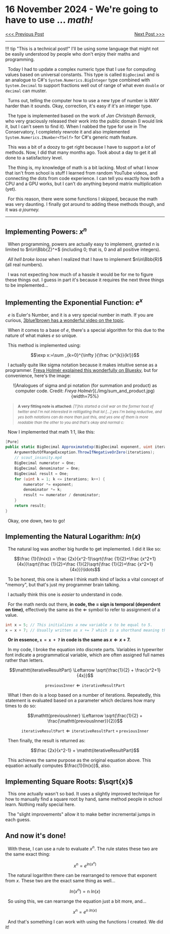 # 16 November 2024 - We're going to have to use ... *math!*
<span style="float:left">[&lt;&lt;&lt; Previous Post](../11/13.md)</span>
<span style="float:right">[Next Post &gt;&gt;&gt;](../11/18.md)</span>
<br/>
***

!!! tip "This is a technical post!"
    I'll be using some language that might not be easily understood by people who don't enjoy their maths and programming.

&nbsp;&nbsp;Today I had to update a complex numeric type that I use for computing values based on universal constants. This type is called `BigDecimal` and is an analogue to C#'s `System.Numerics.BigInteger` type combined with `System.Decimal` to support fractions well out of range of what even `double` or `decimal` can muster.

&nbsp;&nbsp;Turns out, telling the computer how to use a new type of number is *WAY* harder than it sounds. Okay, correction, it's easy if it's an integer type.

&nbsp;&nbsp;The type is implemented based on the work of *Jan Christoph Bernack*, who very graciously released their work into the public domain (I would link it, but I can't seem to find it). When I nabbed the type for use in The Conservatory, I completely rewrote it and also implemented `System.Numerics.INumber<TSelf>` for C#'s generic math feature.

&nbsp;&nbsp;This was a bit of a doozy to get right because I have to support a *lot* of methods. Now, I did that many months ago. Took about a day to get it all done to a satisfactory level.

&nbsp;&nbsp;The thing is, my knowledge of math is a bit lacking. Most of what I know that isn't from school is stuff I learned from random YouTube videos, and connecting the dots from code experience. I can tell you exactly how both a CPU and a GPU works, but I can't do anything beyond matrix multiplication (yet).

&nbsp;&nbsp;For this reason, there were some functions I skipped, because the math was very daunting. I finally got around to adding these methods though, and it was *a journey.*

***

## Implementing Powers: $x^n$

&nbsp;&nbsp;When programming, powers are actually easy to implement, granted $n$ is limited to $n\in\Bbb{Z}^+$ (including 0; that is, 0 and all positive integers).

&nbsp;&nbsp;*All hell broke loose* when I realized that I have to implement $n\in\Bbb{R}$ (all real numbers).

&nbsp;&nbsp;I was not expecting how much of a hassle it would be for me to figure these things out. I guess in part it's because it requires the next three things to be implemented...

## Implementing the Exponential Function: $e^x$

&nbsp;&nbsp;$e$ is Euler's Number, and it is a very special number in math. If you are curious, [3blue1brown has a wonderful video on the topic](https://www.youtube.com/watch?v=m2MIpDrF7Es).

&nbsp;&nbsp;When it comes to a base of $e$, there's a special algorithm for this due to the nature of what makes $e$ so unique.

&nbsp;&nbsp;This method is implemented using:

$$\exp x:=\sum _{k=0}^{\infty }{\frac {x^{k}}{k!}}$$

&nbsp;&nbsp;I actually quite like sigma notation because it makes intuitive sense as a programmer. [Freya Holmér explained this wonderfully on Bluesky](https://bsky.app/profile/freya.bsky.social/post/3lb62ilqhcs26), but for convenience, here's the image:

<center>
![Analogues of sigma and pi notation (for summation and product) as computer code. Credit: <em>Freya Holmér</em>](./img/sum_and_product.jpg){width=75%}
</center>

> <small>**A very fitting note is attached:** *[T]his started a civil war on the former host of twitter and I'm not interested in relitigating that lol [...] yes I'm being reductive, and yes both notations can do more than just this, and yes one of them is more readable than the other to you and that's okay and normal c:*</small>

&nbsp;&nbsp;Now I implemented that math 1:1, like this:

```cs
[Pure]
public static BigDecimal ApproximateExp(BigDecimal exponent, uint iterations = 100) {
	ArgumentOutOfRangeException.ThrowIfNegativeOrZero(iterations);
	// scout_insanity.mp4
	BigDecimal numerator = One;
	BigDecimal denominator = One;
	BigDecimal result = One;
	for (uint k = 1; k <= iterations; k++) {
		numerator *= exponent;
		denominator *= k;
		result += numerator / denominator;
	}
	return result;
}
```

&nbsp;&nbsp;Okay, one down, two to go!

## Implementing the Natural Logarithm: $ln(x)$

&nbsp;&nbsp;The natural log was another big hurdle to get implemented. I did it like so:

$$\frac {1}{\ln(x)} = \frac {2x}{x^2-1}\sqrt{\frac {1}{2}+\frac {x^2+1}{4x}}\sqrt{\frac {1}{2}+\frac {1}{2}\sqrt{\frac {1}{2}+\frac {x^2+1}{4x}}}\ldots$$

&nbsp;&nbsp;To be honest, this one is where I think math kind of lacks a vital concept of "memory", but that's just my programmer brain talking.

&nbsp;&nbsp;I actually think this one is *easier* to understand in code.

&nbsp;&nbsp;For the math nerds out there, **in code, the = sign is temporal (dependent on time)**, effectively the same as the $\Leftarrow$ symbol to refer to assignment of a value.
```cs
int x = 5; // This initializes a new variable x to be equal to 5.
x = x + 7; // Usually written as x += 7 which is a shorthand meaning the same thing.
```

&nbsp;&nbsp;**Or in essence, `x = x + 7` in code is the same as $x \Leftarrow x+7$.**

&nbsp;&nbsp;In my code, I broke the equation into discrete parts. Variables in $\mathtt{\text{typewriter font}}$ indicate a programmatical variable, which are often assigned full names rather than letters.

$$\mathtt{iterativeResultPart} \Leftarrow \sqrt{\frac{1}{2} + \frac{x^2+1}{4x}}$$

$$\mathtt{previousInner} \Leftarrow \mathtt{iterativeResultPart}$$

&nbsp;&nbsp;What I then do is a loop based on a number of iterations. Repeatedly, this statement is evaluated based on a parameter which declares how many times to do so:

$$\mathtt{previousInner} \Leftarrow \sqrt{\frac{1}{2} + \frac{\mathtt{previousInner}}{2}}$$

$$\mathtt{iterativeResultPart} \Leftarrow \mathtt{iterativeResultPart \times previousInner}$$

&nbsp;&nbsp;Then finally, the result is returned as:

$$\frac {2x}{x^2-1} + \mathtt{iterativeResultPart}$$

&nbsp;&nbsp;This achieves the same purpose as the original equation above. This equation actually computes $\frac{1}{ln(x)}$, also.

## Implementing Square Roots: $\sqrt{x}$

&nbsp;&nbsp;This one actually wasn't so bad. It uses a slightly improved technique for how to manually find a square root by hand, same method people in school learn. Nothing really special here.

&nbsp;&nbsp;The "slight improvements" allow it to make better incremental jumps in each guess.

## And now it's done!

&nbsp;&nbsp;With these, I can use a rule to evaluate $x^n$. The rule states these two are the same exact thing:

$$x^n = e^{ln(x^n)}$$

&nbsp;&nbsp;The natural logarithm there can be rearranged to remove that exponent from $x$. These two are the exact same thing as well...

$$ln(x^n) = \text{n }ln(x)$$

&nbsp;&nbsp;So using this, we can rearrange the equation just a bit more, and...

$$x^n = e^{\text{n }ln(x)}$$

&nbsp;&nbsp;And that's something I can work with using the functions I created. We did it!